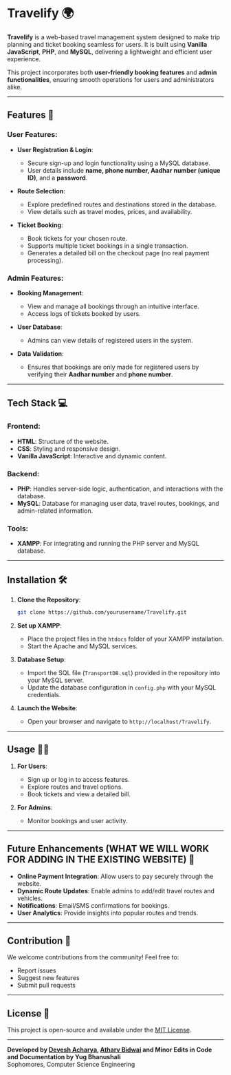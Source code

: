 # Travelify 🌍

**Travelify** is a web-based travel management system designed to make trip planning and ticket booking seamless for users. It is built using **Vanilla JavaScript**, **PHP**, and **MySQL**, delivering a lightweight and efficient user experience. 

This project incorporates both **user-friendly booking features** and **admin functionalities**, ensuring smooth operations for users and administrators alike.

---

## Features 🚀

### User Features:
- **User Registration & Login**: 
  - Secure sign-up and login functionality using a MySQL database. 
  - User details include **name, phone number, Aadhar number (unique ID)**, and a **password**.
  
- **Route Selection**:
  - Explore predefined routes and destinations stored in the database. 
  - View details such as travel modes, prices, and availability.

- **Ticket Booking**:
  - Book tickets for your chosen route.
  - Supports multiple ticket bookings in a single transaction.
  - Generates a detailed bill on the checkout page (no real payment processing).

### Admin Features:
- **Booking Management**:
  - View and manage all bookings through an intuitive interface.
  - Access logs of tickets booked by users.

- **User Database**:
  - Admins can view details of registered users in the system.
  
- **Data Validation**:
  - Ensures that bookings are only made for registered users by verifying their **Aadhar number** and **phone number**.

---

## Tech Stack 💻

### Frontend:
- **HTML**: Structure of the website.
- **CSS**: Styling and responsive design.
- **Vanilla JavaScript**: Interactive and dynamic content.

### Backend:
- **PHP**: Handles server-side logic, authentication, and interactions with the database.
- **MySQL**: Database for managing user data, travel routes, bookings, and admin-related information.

### Tools:
- **XAMPP**: For integrating and running the PHP server and MySQL database.

---

## Installation 🛠️

1. **Clone the Repository**:
   ```bash
   git clone https://github.com/yourusername/Travelify.git
   ```
2. **Set up XAMPP**:
   - Place the project files in the `htdocs` folder of your XAMPP installation.
   - Start the Apache and MySQL services.

3. **Database Setup**:
   - Import the SQL file (`TransportDB.sql`) provided in the repository into your MySQL server.
   - Update the database configuration in `config.php` with your MySQL credentials.

4. **Launch the Website**:
   - Open your browser and navigate to `http://localhost/Travelify`.

---

## Usage 👩‍💻

1. **For Users**:
   - Sign up or log in to access features.
   - Explore routes and travel options.
   - Book tickets and view a detailed bill.

2. **For Admins**:
   - Monitor bookings and user activity.

---

## Future Enhancements (WHAT WE WILL WORK FOR ADDING IN THE EXISTING WEBSITE) 🌟

- **Online Payment Integration**: Allow users to pay securely through the website.
- **Dynamic Route Updates**: Enable admins to add/edit travel routes and vehicles.
- **Notifications**: Email/SMS confirmations for bookings.
- **User Analytics**: Provide insights into popular routes and trends.

---

## Contribution 🤝

We welcome contributions from the community! Feel free to:
- Report issues
- Suggest new features
- Submit pull requests

---

## License 📜

This project is open-source and available under the [MIT License](LICENSE).

---

**Developed by [Devesh Acharya](https://github.com/deveshacharya), [Atharv Bidwai](https://github.com/AtharvBidwai) and Minor Edits in Code and Documentation by Yug Bhanushali**  
Sophomores, Computer Science Engineering
